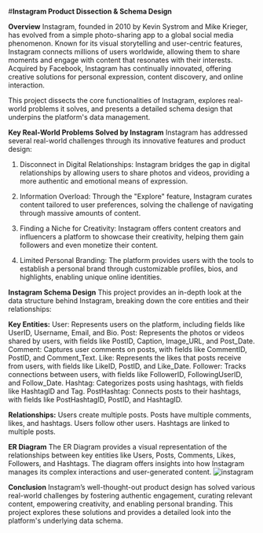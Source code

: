 #**Instagram Product Dissection & Schema Design**

**Overview**
Instagram, founded in 2010 by Kevin Systrom and Mike Krieger, has evolved from a simple photo-sharing app to a global social media phenomenon. Known for its visual storytelling and user-centric features, Instagram connects millions of users worldwide, allowing them to share moments and engage with content that resonates with their interests. Acquired by Facebook, Instagram has continually innovated, offering creative solutions for personal expression, content discovery, and online interaction.

This project dissects the core functionalities of Instagram, explores real-world problems it solves, and presents a detailed schema design that underpins the platform's data management.

**Key Real-World Problems Solved by Instagram**
Instagram has addressed several real-world challenges through its innovative features and product design:

1. Disconnect in Digital Relationships: Instagram bridges the gap in digital relationships by allowing users to share photos and videos, providing a more authentic and emotional means of expression.

2. Information Overload: Through the "Explore" feature, Instagram curates content tailored to user preferences, solving the challenge of navigating through massive amounts of content.

3. Finding a Niche for Creativity: Instagram offers content creators and influencers a platform to showcase their creativity, helping them gain followers and even monetize their content.

4. Limited Personal Branding: The platform provides users with the tools to establish a personal brand through customizable profiles, bios, and highlights, enabling unique online identities.

**Instagram Schema Design**
This project provides an in-depth look at the data structure behind Instagram, breaking down the core entities and their relationships:

**Key Entities:**
User: Represents users on the platform, including fields like UserID, Username, Email, and Bio.
Post: Represents the photos or videos shared by users, with fields like PostID, Caption, Image_URL, and Post_Date.
Comment: Captures user comments on posts, with fields like CommentID, PostID, and Comment_Text.
Like: Represents the likes that posts receive from users, with fields like LikeID, PostID, and Like_Date.
Follower: Tracks connections between users, with fields like FollowerID, FollowingUserID, and Follow_Date.
Hashtag: Categorizes posts using hashtags, with fields like HashtagID and Tag.
PostHashtag: Connects posts to their hashtags, with fields like PostHashtagID, PostID, and HashtagID.

**Relationships:**
Users create multiple posts.
Posts have multiple comments, likes, and hashtags.
Users follow other users.
Hashtags are linked to multiple posts.

**ER Diagram**
The ER Diagram provides a visual representation of the relationships between key entities like Users, Posts, Comments, Likes, Followers, and Hashtags. The diagram offers insights into how Instagram manages its complex interactions and user-generated content.
![instagram](https://github.com/user-attachments/assets/b846cdec-cb96-437f-b5e6-9ad4b3e33a3a)


**Conclusion**
Instagram’s well-thought-out product design has solved various real-world challenges by fostering authentic engagement, curating relevant content, empowering creativity, and enabling personal branding. This project explores these solutions and provides a detailed look into the platform's underlying data schema.

